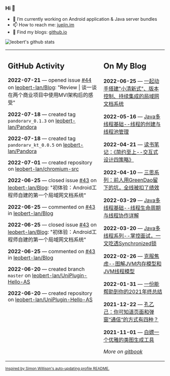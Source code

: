 ### Hi 👋

<!--
**leobert-lan/leobert-lan** is a ✨ _special_ ✨ repository because its `README.md` (this file) appears on your GitHub profile.

Here are some ideas to get you started:

- 🔭 I’m currently working on ...
- 🌱 I’m currently learning ...
- 👯 I’m looking to collaborate on ...
- 🤔 I’m looking for help with ...
- 💬 Ask me about ...
- 📫 How to reach me: ...
- 😄 Pronouns: ...
- ⚡ Fun fact: ...
-->

- 🔭 I’m currently working on Android application & Java server bundles
- 📫 How to reach me: [juejin.im](https://juejin.cn/user/2066737589654327)
- 👀 Find my blogs: [github.io](https://leobert-lan.github.io/)


![leobert's github stats](https://github-readme-stats.vercel.app/api?username=leobert-lan&show_icons=true&count_private=true)

<table><tr><td valign="top" width="60%">

## GitHub Activity
<!-- githubActivity starts -->
**2022-07-21** — opened issue [#44](https://github.com/leobert-lan/Blog/issues/44) on [leobert-lan/Blog](https://github.com/leobert-lan/Blog): "Review | 谈一谈在两个商业项目中使用MVI架构后的感受"

**2022-07-18** — created tag `pandorarv_0.1.3` on [leobert-lan/Pandora](https://github.com/leobert-lan/Pandora)

**2022-07-18** — created tag `pandorarv_kt_0.0.5` on [leobert-lan/Pandora](https://github.com/leobert-lan/Pandora)

**2022-07-01** — created repository on [leobert-lan/chromium-src](https://github.com/leobert-lan/chromium-src)

**2022-06-25** — closed issue [#43](https://github.com/leobert-lan/Blog/issues/43) on [leobert-lan/Blog](https://github.com/leobert-lan/Blog): "初体验：Android工程师自建的第一个局域网文档系统"

**2022-06-25** — commented on [#43](https://github.com/leobert-lan/Blog/issues/43#issuecomment-1166193029) in [leobert-lan/Blog](https://github.com/leobert-lan/Blog)

**2022-06-25** — closed issue [#43](https://github.com/leobert-lan/Blog/issues/43) on [leobert-lan/Blog](https://github.com/leobert-lan/Blog): "初体验：Android工程师自建的第一个局域网文档系统"

**2022-06-25** — commented on [#43](https://github.com/leobert-lan/Blog/issues/43#issuecomment-1166192419) in [leobert-lan/Blog](https://github.com/leobert-lan/Blog)

**2022-06-20** — created branch `master` on [leobert-lan/UniPlugin-Hello-AS](https://github.com/leobert-lan/UniPlugin-Hello-AS)

**2022-06-20** — created repository on [leobert-lan/UniPlugin-Hello-AS](https://github.com/leobert-lan/UniPlugin-Hello-AS)
<!-- githubActivity ends -->
</td><td valign="top" width="40%">

## On My Blog
<!-- blog starts -->
**2022-06-25** — [一起动手搭建"小清新式"、版本控制、持续集成的局域网文档系统](https://juejin.cn/post/7113005887790268430)

**2022-05-16** — [Java多线程基础--线程的创建与线程池管理](https://juejin.cn/post/7098235227490746375)

**2022-04-21** — [读书笔记：《简约至上--交互式设计四策略》](https://juejin.cn/post/7088618995036717086)

**2022-04-10** — [三思系列：前人用GreenDao留下的坑，全线被扣了绩效](https://juejin.cn/post/7084803493290213406)

**2022-03-29** — [Java多线程基础--线程生命周期与线程协作详解](https://juejin.cn/post/7080088772754292744)

**2022-03-20** — [Java多线程系列--掌控面试，一文吃透Synchronized锁](https://juejin.cn/post/7076820950020259848)

**2022-02-26** — [克服焦虑--图解JVM内存模型和JVM线程模型](https://juejin.cn/post/7068941257074016263)

**2022-01-31** — [一份能帮助到你的2021年终总结](https://juejin.cn/post/7059215032747294734)

**2021-12-22** — [孔乙己：你可知道页面和弹窗“通信“的方式有四种？](https://juejin.cn/post/7044166646696509453)

**2021-11-01** — [白嫖一个优雅的类图生成工具](https://juejin.cn/post/7025235961801867278)
<!-- blog ends -->
_More on [gitbook](https://leobert-lan.github.io/)_
</td></tr></table>

<sub><a href="https://simonwillison.net/2020/Jul/10/self-updating-profile-readme/">Inspired by Simon Willison's auto-updating profile README.</a></sub>